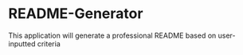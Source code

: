 # README-Generator
This application will generate a professional README based on user-inputted criteria
